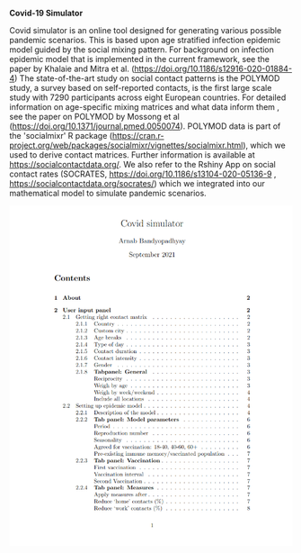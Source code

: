 **Covid-19 Simulator**


Covid simulator is an online tool designed for generating various possible pandemic scenarios. This is based upon age stratified infection epidemic model guided by the social mixing pattern. For background on infection epidemic model that is implemented in the current framework, see the paper by Khalaie and Mitra et al. (https://doi.org/10.1186/s12916-020-01884-4) The state-of-the-art study on social contact patterns is the POLYMOD study, a survey based on self-reported contacts, is the first large scale study with 7290 participants across eight European countries. For detailed information on age-specific mixing matrices and what data inform them , see the paper on POLYMOD by Mossong et al (https://doi.org/10.1371/journal.pmed.0050074). POLYMOD data is part of the 'socialmixr' R package (https://cran.r-project.org/web/packages/socialmixr/vignettes/socialmixr.html), which we used to derive contact matrices. Further information is available at https://socialcontactdata.org/. We also refer to the Rshiny App on social contact rates (SOCRATES, https://doi.org/10.1186/s13104-020-05136-9 , https://socialcontactdata.org/socrates/) which we integrated into our mathematical model to simulate pandemic scenarios.


<!--https://arnabbandyopadhyay.shinyapps.io/Covid-situation-simulator/ -->

<!-- Press Simulate to play -->

![alt text](https://github.com/arnabbandyopadhyay/Covid-simulator/blob/main/contents.png)
